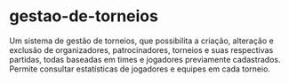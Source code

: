 # gestao-de-torneios
Um sistema de gestão de torneios, que possibilita a criação, alteração e exclusão de organizadores, patrocinadores, torneios e suas respectivas partidas, todas baseadas em times e jogadores previamente cadastrados. Permite consultar estatísticas de jogadores e equipes em cada torneio.
